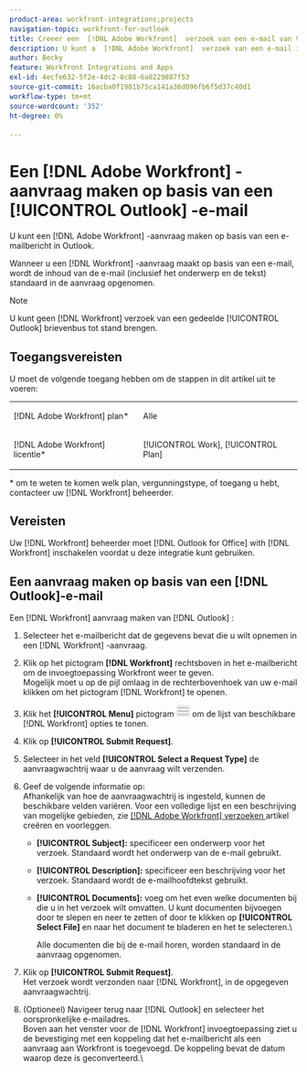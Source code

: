```yaml
---
product-area: workfront-integrations;projects
navigation-topic: workfront-for-outlook
title: Creeer een  [!DNL Adobe Workfront]  verzoek van een e-mail van Vooruitzichten
description: U kunt a  [!DNL Adobe Workfront]  verzoek van een e-mail in Vooruitzichten tot stand brengen.
author: Becky
feature: Workfront Integrations and Apps
exl-id: 4ecfe632-5f2e-4dc2-8c88-6a8229887f53
source-git-commit: 16acba0f1981b75ca141a36d096fb6f5d37c40d1
workflow-type: tm+mt
source-wordcount: '352'
ht-degree: 0%

---
```


# Een [!DNL Adobe Workfront] -aanvraag maken op basis van een [!UICONTROL Outlook] -e-mail

U kunt een [!DNL Adobe Workfront] -aanvraag maken op basis van een e-mailbericht in Outlook.

Wanneer u een [!DNL Workfront] -aanvraag maakt op basis van een e-mail, wordt de inhoud van de e-mail (inclusief het onderwerp en de tekst) standaard in de aanvraag opgenomen.

>[!NOTE]
>
>U kunt geen [!DNL Workfront] verzoek van een gedeelde [!UICONTROL Outlook] brievenbus tot stand brengen.

## Toegangsvereisten

U moet de volgende toegang hebben om de stappen in dit artikel uit te voeren:

<table style="table-layout:auto"> 
 <col> 
 <col> 
 <tbody> 
  <tr> 
   <td role="rowheader">[!DNL Adobe Workfront] plan*</td> 
   <td> <p>Alle</p> </td> 
  </tr> 
  <tr> 
   <td role="rowheader">[!DNL Adobe Workfront] licentie*</td> 
   <td> <p>[!UICONTROL Work], [!UICONTROL Plan]</p> </td> 
  </tr> 
 </tbody> 
</table>

&#42; om te weten te komen welk plan, vergunningstype, of toegang u hebt, contacteer uw [!DNL Workfront] beheerder.

## Vereisten

Uw [!DNL Workfront] beheerder moet [!DNL Outlook for Office] with [!DNL Workfront] inschakelen voordat u deze integratie kunt gebruiken.

## Een aanvraag maken op basis van een [!DNL Outlook]-e-mail

Een [!DNL Workfront] aanvraag maken van [!DNL Outlook] :

1. Selecteer het e-mailbericht dat de gegevens bevat die u wilt opnemen in een [!DNL Workfront] -aanvraag.
1. Klik op het pictogram **[!DNL Workfront]** rechtsboven in het e-mailbericht om de invoegtoepassing Workfront weer te geven.\
   Mogelijk moet u op de pijl omlaag in de rechterbovenhoek van uw e-mail klikken om het pictogram [!DNL Workfront] te openen.

1. Klik het **[!UICONTROL Menu]** pictogram ![ o365_addin_menu2_icon.png ](assets/o365-addin-menu2-icon.png) om de lijst van beschikbare [!DNL Workfront] opties te tonen.

1. Klik op **[!UICONTROL Submit Request]**.
1. Selecteer in het veld **[!UICONTROL Select a Request Type]** de aanvraagwachtrij waar u de aanvraag wilt verzenden.

1. Geef de volgende informatie op:\
   Afhankelijk van hoe de aanvraagwachtrij is ingesteld, kunnen de beschikbare velden variëren. Voor een volledige lijst en een beschrijving van mogelijke gebieden, zie [  [!DNL Adobe Workfront]  verzoeken ](../../manage-work/requests/create-requests/create-submit-requests.md) artikel creëren en voorleggen.

   * **[!UICONTROL Subject]:** specificeer een onderwerp voor het verzoek. Standaard wordt het onderwerp van de e-mail gebruikt.
   * **[!UICONTROL Description]:** specificeer een beschrijving voor het verzoek. Standaard wordt de e-mailhoofdtekst gebruikt.
   * **[!UICONTROL Documents]:** voeg om het even welke documenten bij die u in het verzoek wilt omvatten. U kunt documenten bijvoegen door te slepen en neer te zetten of door te klikken op **[!UICONTROL Select File]** en naar het document te bladeren en het te selecteren.\

     Alle documenten die bij de e-mail horen, worden standaard in de aanvraag opgenomen.

1. Klik op **[!UICONTROL Submit Request]**.\
   Het verzoek wordt verzonden naar [!DNL Workfront], in de opgegeven aanvraagwachtrij.

1. (Optioneel) Navigeer terug naar [!DNL Outlook] en selecteer het oorspronkelijke e-mailadres.\
   Boven aan het venster voor de [!DNL Workfront] invoegtoepassing ziet u de bevestiging met een koppeling dat het e-mailbericht als een aanvraag aan Workfront is toegevoegd. De koppeling bevat de datum waarop deze is geconverteerd.\
